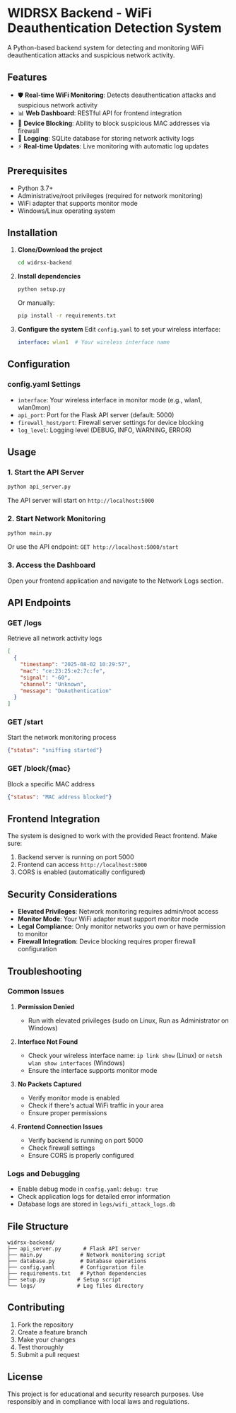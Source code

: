 # WIDRSX Backend - WiFi Deauthentication Detection System

A Python-based backend system for detecting and monitoring WiFi deauthentication attacks and suspicious network activity.

## Features

- 🛡️ **Real-time WiFi Monitoring**: Detects deauthentication attacks and suspicious network activity
- 📊 **Web Dashboard**: RESTful API for frontend integration
- 🚫 **Device Blocking**: Ability to block suspicious MAC addresses via firewall
- 📝 **Logging**: SQLite database for storing network activity logs
- ⚡ **Real-time Updates**: Live monitoring with automatic log updates

## Prerequisites

- Python 3.7+
- Administrative/root privileges (required for network monitoring)
- WiFi adapter that supports monitor mode
- Windows/Linux operating system

## Installation

1. **Clone/Download the project**
   ```bash
   cd widrsx-backend
   ```

2. **Install dependencies**
   ```bash
   python setup.py
   ```
   Or manually:
   ```bash
   pip install -r requirements.txt
   ```

3. **Configure the system**
   Edit `config.yaml` to set your wireless interface:
   ```yaml
   interface: wlan1  # Your wireless interface name
   ```

## Configuration

### config.yaml Settings

- `interface`: Your wireless interface in monitor mode (e.g., wlan1, wlan0mon)
- `api_port`: Port for the Flask API server (default: 5000)
- `firewall_host/port`: Firewall server settings for device blocking
- `log_level`: Logging level (DEBUG, INFO, WARNING, ERROR)

## Usage

### 1. Start the API Server
```bash
python api_server.py
```
The API server will start on `http://localhost:5000`

### 2. Start Network Monitoring
```bash
python main.py
```
Or use the API endpoint: `GET http://localhost:5000/start`

### 3. Access the Dashboard
Open your frontend application and navigate to the Network Logs section.

## API Endpoints

### GET /logs
Retrieve all network activity logs
```json
[
  {
    "timestamp": "2025-08-02 10:29:57",
    "mac": "ce:23:25:e2:7c:fe", 
    "signal": "-60",
    "channel": "Unknown",
    "message": "DeAuthentication"
  }
]
```

### GET /start
Start the network monitoring process
```json
{"status": "sniffing started"}
```

### GET /block/{mac}
Block a specific MAC address
```json
{"status": "MAC address blocked"}
```

## Frontend Integration

The system is designed to work with the provided React frontend. Make sure:

1. Backend server is running on port 5000
2. Frontend can access `http://localhost:5000`
3. CORS is enabled (automatically configured)

## Security Considerations

- **Elevated Privileges**: Network monitoring requires admin/root access
- **Monitor Mode**: Your WiFi adapter must support monitor mode
- **Legal Compliance**: Only monitor networks you own or have permission to monitor
- **Firewall Integration**: Device blocking requires proper firewall configuration

## Troubleshooting

### Common Issues

1. **Permission Denied**
   - Run with elevated privileges (sudo on Linux, Run as Administrator on Windows)

2. **Interface Not Found**
   - Check your wireless interface name: `ip link show` (Linux) or `netsh wlan show interfaces` (Windows)
   - Ensure the interface supports monitor mode

3. **No Packets Captured**
   - Verify monitor mode is enabled
   - Check if there's actual WiFi traffic in your area
   - Ensure proper permissions

4. **Frontend Connection Issues**
   - Verify backend is running on port 5000
   - Check firewall settings
   - Ensure CORS is properly configured

### Logs and Debugging

- Enable debug mode in `config.yaml`: `debug: true`
- Check application logs for detailed error information
- Database logs are stored in `logs/wifi_attack_logs.db`

## File Structure

```
widrsx-backend/
├── api_server.py       # Flask API server
├── main.py            # Network monitoring script
├── database.py        # Database operations
├── config.yaml        # Configuration file
├── requirements.txt   # Python dependencies
├── setup.py          # Setup script
└── logs/             # Log files directory
```

## Contributing

1. Fork the repository
2. Create a feature branch
3. Make your changes
4. Test thoroughly
5. Submit a pull request

## License

This project is for educational and security research purposes. Use responsibly and in compliance with local laws and regulations.
